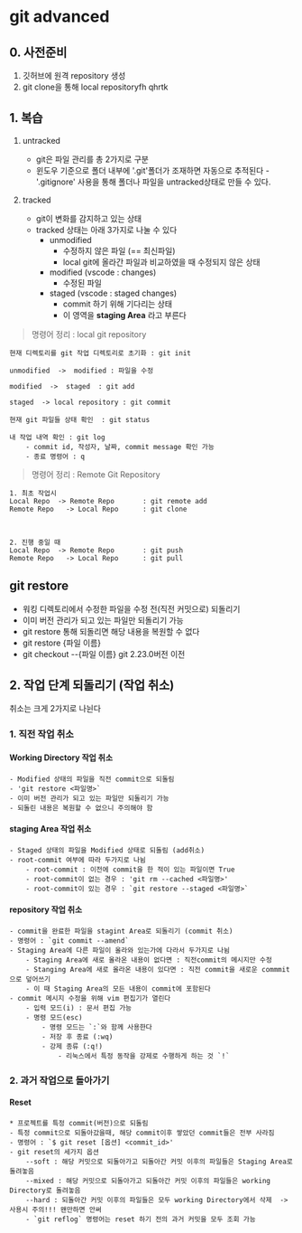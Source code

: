 # git advanced

## 0. 사전준비

1. 깃허브에 원격 repository 생성
2. git clone을 통해 local repositoryfh qhrtk

## 1. 복습

1. untracked
    - git은 파일 관리를 총 2가지로 구분
    - 윈도우 기준으로 폴더 내부에 '.git'폴더가 조재하면 자동으로 추적된다
    -'.gitignore' 사용을 통해 폴더나 파일을 untracked상태로 만들 수 있다.

2. tracked
    - git이 변화를 감지하고 있는 상태
    - tracked 상태는 아래 3가지로 나눌 수 있다
        - unmodified
            - 수정하지 않은 파일 (== 최신파일)
            - local git에 올라간 파일과 비교하였을 때 수정되지 않은 상태
        - modified (vscode : changes)
            - 수정된 파일
        - staged (vscode : staged changes)
            - commit 하기 위해 기다리는 상태
            - 이 영역을 __staging Area__ 라고 부른다

> 명령어 정리 : local git repository
```
현재 디렉토리를 git 작업 디렉토리로 초기화 : git init

unmodified  ->  modified : 파일을 수정

modified  ->  staged  : git add

staged  -> local repository : git commit

현재 git 파일들 상태 확인  : git status

내 작업 내역 확인 : git log
    - commit id, 작성자, 날짜, commit message 확인 가능
    - 종료 명령어 : q
```


> 명령어 정리 : Remote Git Repository
```
1. 최초 작업시
Local Repo  -> Remote Repo       : git remote add
Remote Repo   -> Local Repo      : git clone



2. 진행 중일 때 
Local Repo  -> Remote Repo       : git push
Remote Repo   -> Local Repo      : git pull

```

## git restore

- 워킹 디렉토리에서 수정한 파일을 수정 전(직전 커밋으로) 되돌리기
- 이미 버전 관리가 되고 있는 파일만 되돌리기 가능
- git restore 통해 되돌리면 해당 내용을 복원할 수 없다
- git restore {파일 이름}
- git checkout --{파일 이름}  git 2.23.0버전 이전

## 2. 작업 단계 되돌리기 (작업 취소)

취소는 크게 2가지로 나뉜다

### 1. 직전 작업 취소

#### Working Directory 작업 취소
    - Modified 상태의 파일을 직전 commit으로 되돌림
    - 'git restore <파일명>`
    - 이미 버전 관리가 되고 있는 파일만 되돌리기 가능
    - 되돌린 내용은 복원할 수 없으니 주의해야 함

#### staging Area 작업 취소
    - Staged 상태의 파일을 Modified 상태로 되돌림 (add취소)
    - root-commit 여부에 따라 두가지로 나뉨
        - root-commit : 이전에 commit을 한 적이 있는 파일이면 True
        - root-commit이 없는 경우 : 'git rm --cached <파일명>'
        - root-commit이 있는 경우 : `git restore --staged <파일명>`

#### repository 작업 취소
    - commit을 완료한 파일을 stagint Area로 되돌리기 (commit 취소)
    - 명령어 : `git commit --amend`
    - Staging Area에 다른 파일이 올라와 있는가에 다라서 두가지로 나뉨
        - Staging Area에 새로 올라온 내용이 없다면 : 직전commit의 메시지만 수정
        - Stanging Area에 새로 올라온 내용이 있다면 : 직전 commit을 새로운 commmit으로 덮어쓰기
        - 이 때 Staging Area의 모든 내용이 commit에 포함된다
    - commit 메시지 수정을 위해 vim 편집기가 열린다
        - 입력 모드(i) : 문서 편집 가능
        - 명령 모드(esc)
            - 명령 모드는 `:`와 함께 사용한다
            - 저장 후 종료 (:wq)
            - 강제 종류 (:q!)
                - 리눅스에서 특정 동작을 강제로 수행하게 하는 것 `!`

 
### 2. 과거 작업으로 돌아가기

#### Reset
    * 프로젝트를 특정 commit(버전)으로 되돌림
    - 특정 commit으로 되돌아갔을때, 해당 commit이후 쌓았던 commit들은 전부 사라짐
    - 명령어 : `$ git reset [옵션] <commit_id>'
    - git reset의 세가지 옵션
        --soft : 해당 커밋으로 되돌아가고 되돌아간 커밋 이후의 파일들은 Staging Area로 돌려놓음
        --mixed : 해당 커밋으로 되돌아가고 되돌아간 커밋 이후의 파일들은 working Directory로 돌려놓음
        --hard : 되돌아간 커밋 이후의 파일들은 모두 working Directory에서 삭제  -> 사용시 주의!!! 왠만하면 안써
        - `git reflog` 명령어는 reset 하기 전의 과거 커밋을 모두 조회 가능




